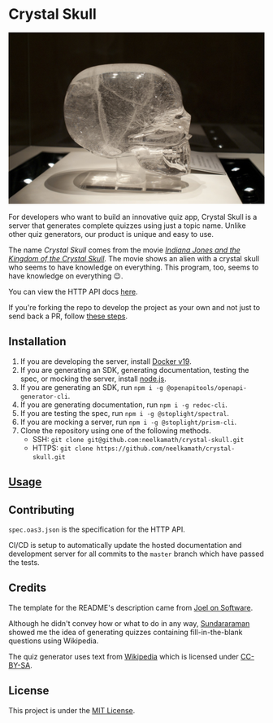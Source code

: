 # Crystal Skull

![Crystal Skull](crystal_skull.jpg)

For developers who want to build an innovative quiz app, Crystal Skull is a server that generates complete quizzes using just a topic name. Unlike other quiz generators, our product is unique and easy to use.

The name _Crystal Skull_ comes from the movie _[Indiana Jones and the Kingdom of the Crystal Skull](https://www.imdb.com/title/tt0367882/)_. The movie shows an alien with a crystal skull who seems to have knowledge on everything. This program, too, seems to have knowledge on everything 😉.

You can view the HTTP API docs [here](https://neelkamath.gitlab.io/crystal-skull/).

If you're forking the repo to develop the project as your own and not just to send back a PR, follow [these steps](docs/fork.md).

## Installation

1. If you are developing the server, install [Docker v19](https://hub.docker.com/search/?type=edition&offering=community).
1. If you are generating an SDK, generating documentation, testing the spec, or mocking the server, install [node.js](https://nodejs.org/en/download/).
1. If you are generating an SDK, run `npm i -g @openapitools/openapi-generator-cli`.
1. If you are generating documentation, run `npm i -g redoc-cli`.
1. If you are testing the spec, run `npm i -g @stoplight/spectral`.
1. If you are mocking a server, run `npm i -g @stoplight/prism-cli`.
1. Clone the repository using one of the following methods.
    - SSH: `git clone git@github.com:neelkamath/crystal-skull.git`
    - HTTPS: `git clone https://github.com/neelkamath/crystal-skull.git`

## [Usage](docs/usage.md)

## Contributing

`spec.oas3.json` is the specification for the HTTP API.

CI/CD is setup to automatically update the hosted documentation and development server for all commits to the `master` branch which have passed the tests.

## Credits

The template for the README's description came from [Joel on Software](https://www.joelonsoftware.com/2002/05/09/product-vision/).

Although he didn't convey how or what to do in any way, [Sundararaman](https://github.com/vsundar17697) showed me the idea of generating quizzes containing fill-in-the-blank questions using Wikipedia.

The quiz generator uses text from [Wikipedia](https://en.wikipedia.org/) which is licensed under [CC-BY-SA](http://creativecommons.org/licenses/by-sa/3.0/).

## License

This project is under the [MIT License](LICENSE).